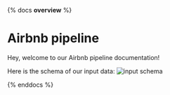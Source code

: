 {% docs __overview__ %}
# Airbnb pipeline

Hey, welcome to our Airbnb pipeline documentation!

Here is the schema of our input data:
![input schema](https://dbt-snowflake-training.s3.ap-south-1.amazonaws.com/input_schema.png)

{% enddocs %}